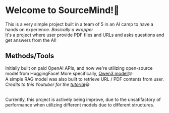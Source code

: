 # Welcome to SourceMind!🤖
This is a very simple project built in a team of 5 in an AI camp to have a hands on experience. *Basically a wrapper* <br>
It's a project where user provide PDF files and URLs and asks questions and get answers from the AI!
<br>

## Methods/Tools
Initially built on paid OpenAI APIs, and now we're utilizing open-source model from HuggingFace!
More specifically, <a href='https://huggingface.co/Qwen/Qwen3-0.6B'>Qwen3 model!</a>🤓 <br>
A simple RAG model was also built to retrieve URL / PDF contents from user.<br>
*Credits to this Youtuber for the <a href='https://www.youtube.com/watch?v=2TJxpyO3ei4&t=214s'>tutorial*</a>😀

<br>
Currently, this project is actively being improve, due to the unsatifactory of performance when utilizing different models due to different structures.
<br>
